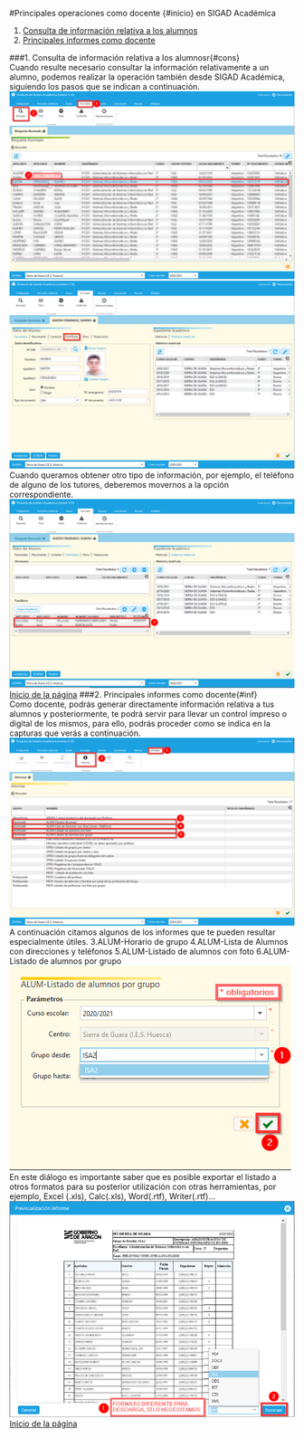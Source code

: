 #Principales operaciones como docente {#inicio} en SIGAD Académica

1. [Consulta de información relativa a los alumnos](#cons)   
2. [Principales informes como docente](#inf)  

###1. Consulta de información relativa a los alumnosr{#cons}  
Cuando resulte necesario consultar la información relativamente a un alumno, podemos realizar la operación también desde SIGAD Académica, siguiendo los pasos que se indican a continuación.  
![Informes 1](https://raw.githubusercontent.com/catedu/curso-basico-sigad/master/img/academica/docente/consultar_datos/1.png)  
![Informes 2](https://raw.githubusercontent.com/catedu/curso-basico-sigad/master/img/academica/docente/consultar_datos/2.png)  
Cuando queramos obtener otro tipo de información, por ejemplo, el teléfono de alguno de los tutores, deberemos movernos a la opción correspondiente.  
![Informes 3](https://raw.githubusercontent.com/catedu/curso-basico-sigad/master/img/academica/docente/consultar_datos/3.png) 
[Inicio de la página](#inicio)
###2. Principales informes como docente{#inf}  
Como docente, podrás generar directamente información relativa a tus alumnos y posteriormente, te podrá servir para llevar un control impreso o digital de los mismos, para ello, podrás proceder como se indica en la capturas que verás a continuación.  
![Informes 1](https://raw.githubusercontent.com/catedu/curso-basico-sigad/master/img/academica/docente/imprimir_informes/1.png)  
A continuación citamos algunos de los informes que te pueden resultar especialmente útiles.
3.ALUM-Horario de grupo
4.ALUM-Lista de Alumnos con direcciones y teléfonos
5.ALUM-Listado de alumnos con foto
6.ALUM-Listado de alumnos por grupo
![Informes 2](https://raw.githubusercontent.com/catedu/curso-basico-sigad/master/img/academica/docente/imprimir_informes/2.png)  
En este diálogo es importante saber que es posible exportar el listado a otros formatos para su posterior utilización con otras herramientas, por ejemplo, Excel (.xls), Calc(.xls), Word(.rtf), Writer(.rtf)... 
![Informes 3](https://raw.githubusercontent.com/catedu/curso-basico-sigad/master/img/academica/docente/imprimir_informes/3.png)  
[Inicio de la página](#inicio)